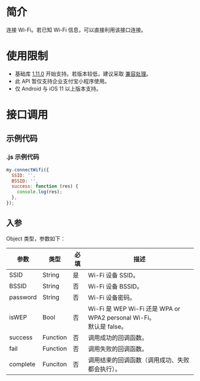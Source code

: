 # 简介

连接 Wi-Fi。若已知 Wi-Fi 信息，可以直接利用该接口连接。

# 使用限制

- 基础库 [1.11.0](https://opendocs.alipay.com/mini/framework/compatibility) 开始支持。若版本较低，建议采取 [兼容处理](https://opendocs.alipay.com/mini/framework/compatibility)。
- 此 API 暂仅支持企业支付宝小程序使用。
- 仅 Android 与 iOS 11 以上版本支持。

# 接口调用

## 示例代码

### .js 示例代码

```javascript
my.connectWifi({
  SSID: '',
  BSSID: '',
  success: function (res) {
    console.log(res);
  },
});
```

## 入参

Object 类型，参数如下：

| **参数** | **类型** | **必填** | **描述** |
| --- | --- | --- | --- |
| SSID | String | 是 | Wi-Fi 设备 SSID。 |
| BSSID | String | 否 | Wi-Fi 设备 BSSID。 |
| password | String | 否 | Wi-Fi 设备密码。 |
| isWEP | Bool | 否 | Wi-Fi 是 WEP Wi-Fi 还是 WPA or WPA2 personal Wi-Fi。<br />默认是 false。 |
| success | Function | 否 | 调用成功的回调函数。 |
| fail | Function | 否 | 调用失败的回调函数。 |
| complete | Funciton | 否 | 调用结束的回调函数（调用成功、失败都会执行）。 |
